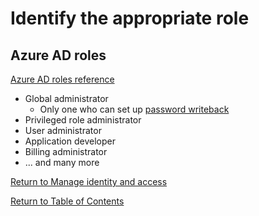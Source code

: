 # Identify the appropriate role

## Azure AD roles

[Azure AD roles reference](https://docs.microsoft.com/en-us/azure/active-directory/roles/permissions-reference)

* Global administrator
   * Only one who can set up [password writeback](15-Configure%20password%20writeback.md)
* Privileged role administrator
* User administrator
* Application developer
* Billing administrator
* ... and many more




[Return to Manage identity and access](README.md)

[Return to Table of Contents](../README.md)